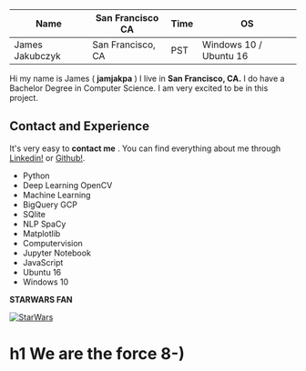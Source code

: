 Name | San Francisco CA | Time | OS | 
------------ | ------------- | ------------- | ------------
James Jakubczyk | San Francisco, CA | PST | Windows 10 / Ubuntu 16



Hi my name is James ( **jamjakpa** ) I live in **San Francisco, CA.**
I do have a Bachelor Degree in Computer Science.
I am very excited to be in this project.

## Contact and Experience

It's very easy to **contact me** . You can find everything about me through [Linkedin!](https://www.linkedin.com/in/james-jakubczyk-318b2753/) or [Github!](https://github.com/jamjakpa).

* Python
* Deep Learning OpenCV 
* Machine Learning
* BigQuery GCP
* SQlite
* NLP SpaCy
* Matplotlib
* Computervision
* Jupyter Notebook 
* JavaScript
* Ubuntu 16
* Windows 10


**STARWARS FAN** 

[![StarWars](http://img.youtube.com/vi/l99Yilm6V4s/0.jpg)](https://www.youtube.com/watch?v=l99Yilm6V4s)


 # h1 We are the force 8-)
